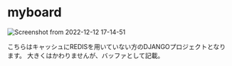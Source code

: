 # myboard

![Screenshot from 2022-12-12 17-14-51](https://user-images.githubusercontent.com/101452760/206994919-199f6417-d09b-4afc-8a48-2e5ab45799d1.png)


こちらはキャッシュにREDISを用いていない方のDJANGOプロジェクトとなります。
大きくはかわりませんが、バッファとして記載。
